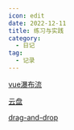 ```yaml
---
icon: edit
date: 2022-12-11
title: 练习与实践
category:
  - 日记
tag:
  - 记录
---
```


[vue瀑布流](vue-waterfall.md)

[云盘](cloud-disk.md)

[drag-and-drop](drag-and-drop.md)